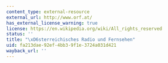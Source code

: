 ```yaml
---
content_type: external-resource
external_url: http://www.orf.at/
has_external_license_warning: true
license: https://en.wikipedia.org/wiki/All_rights_reserved
status: ''
title: "\xD6sterreichisches Radio und Fernsehen"
uid: fa213dae-92ef-4bb3-9f1e-3724a031d421
wayback_url: ''
---
```

